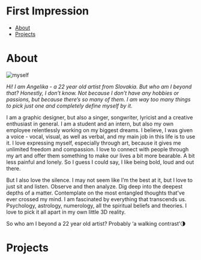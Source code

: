 # First Impression

- [About](#about)
- [Projects](#projects)

# About

![myself](img/girl-looking-camera.png)

*Hi!*
*I am Angelika - a 22 year old artist from Slovakia. But who am I beyond that? Honestly, I don’t know. Not because I don’t have any hobbies or passions, but because there’s  so many of them. I am way too many things to pick just one and completely define myself by it.*

I am a graphic designer, but also a singer, songwriter, lyricist and a creative enthusiast in general. I am a student and an intern, but also my own employee relentlessly working on my biggest dreams. I believe, I was given a voice - vocal, visual, as well as verbal, and my main job in this life is to use it. I love expressing myself, especially through art, because it gives me unlimited freedom and compassion. I love to connect with people through my art and offer them something to make our lives a bit more bearable. A bit less painful and lonely. So I guess I could say, I like being bold, loud and out there.

But I also love the silence. I may not seem like I’m the best at it, but I love to just sit and listen. Observe and then analyze. Dig deep into the deepest depths of a matter. Contemplate on the most entangled thoughts that’ve ever crossed my mind. I am fascinated by everything that transcends us. Psychology, astrology, numerology, all the spiritual beliefs and theories. I love to pick it all apart in my own little 3D reality. 

So who am I beyond a 22 year old artist? Probably ‘a walking contrast’🌗


# Projects

